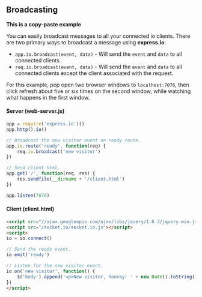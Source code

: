 
## Broadcasting

__This is a copy-paste example__

You can easily broadcast messages to all your connected io clients.  There are two primary ways to broadcast a message using __express.io__:

* `app.io.broadcast(event, data)` - Will send the `event` and `data` to all connected clients.
* `req.io.broadcast(event, data)` - Will send the `event` and `data` to all connected clients except the client associated with the request.

For this example, pop open two browser windows to `localhost:7076`, then click refresh about five or six times on the second window, while  watching what happens in the first window.


#### Server (web-server.js)

```js
app = require('express.io')()
app.http().io()

// Broadcast the new visitor event on ready route.
app.io.route('ready', function(req) {
    req.io.broadcast('new visitor')
})

// Send client html.
app.get('/', function(req, res) {
    res.sendfile(__dirname + '/client.html')
})

app.listen(7076)
```

#### Client (client.html)

```html
<script src="//ajax.googleapis.com/ajax/libs/jquery/1.8.3/jquery.min.js"></script>
<script src="/socket.io/socket.io.js"></script>
<script>
io = io.connect()

// Send the ready event.
io.emit('ready')

// Listen for the new visitor event.
io.on('new visitor', function() {
    $('body').append('<p>New visitor, hooray! ' + new Date().toString() +'</p>')
})
</script>
```
